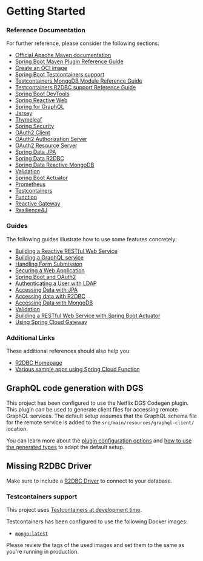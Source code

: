 # Getting Started

### Reference Documentation
For further reference, please consider the following sections:

* [Official Apache Maven documentation](https://maven.apache.org/guides/index.html)
* [Spring Boot Maven Plugin Reference Guide](https://docs.spring.io/spring-boot/docs/3.2.0/maven-plugin/reference/html/)
* [Create an OCI image](https://docs.spring.io/spring-boot/docs/3.2.0/maven-plugin/reference/html/#build-image)
* [Spring Boot Testcontainers support](https://docs.spring.io/spring-boot/docs/3.2.0/reference/html/features.html#features.testing.testcontainers)
* [Testcontainers MongoDB Module Reference Guide](https://java.testcontainers.org/modules/databases/mongodb/)
* [Testcontainers R2DBC support Reference Guide](https://java.testcontainers.org/modules/databases/r2dbc/)
* [Spring Boot DevTools](https://docs.spring.io/spring-boot/docs/3.2.0/reference/htmlsingle/index.html#using.devtools)
* [Spring Reactive Web](https://docs.spring.io/spring-boot/docs/3.2.0/reference/htmlsingle/index.html#web.reactive)
* [Spring for GraphQL](https://docs.spring.io/spring-boot/docs/3.2.0/reference/htmlsingle/index.html#web.graphql)
* [Jersey](https://docs.spring.io/spring-boot/docs/3.2.0/reference/htmlsingle/index.html#web.servlet.jersey)
* [Thymeleaf](https://docs.spring.io/spring-boot/docs/3.2.0/reference/htmlsingle/index.html#web.servlet.spring-mvc.template-engines)
* [Spring Security](https://docs.spring.io/spring-boot/docs/3.2.0/reference/htmlsingle/index.html#web.security)
* [OAuth2 Client](https://docs.spring.io/spring-boot/docs/3.2.0/reference/htmlsingle/index.html#web.security.oauth2.client)
* [OAuth2 Authorization Server](https://docs.spring.io/spring-boot/docs/3.2.0/reference/htmlsingle/index.html#web.security.oauth2.authorization-server)
* [OAuth2 Resource Server](https://docs.spring.io/spring-boot/docs/3.2.0/reference/htmlsingle/index.html#web.security.oauth2.server)
* [Spring Data JPA](https://docs.spring.io/spring-boot/docs/3.2.0/reference/htmlsingle/index.html#data.sql.jpa-and-spring-data)
* [Spring Data R2DBC](https://docs.spring.io/spring-boot/docs/3.2.0/reference/htmlsingle/index.html#data.sql.r2dbc)
* [Spring Data Reactive MongoDB](https://docs.spring.io/spring-boot/docs/3.2.0/reference/htmlsingle/index.html#data.nosql.mongodb)
* [Validation](https://docs.spring.io/spring-boot/docs/3.2.0/reference/htmlsingle/index.html#io.validation)
* [Spring Boot Actuator](https://docs.spring.io/spring-boot/docs/3.2.0/reference/htmlsingle/index.html#actuator)
* [Prometheus](https://docs.spring.io/spring-boot/docs/3.2.0/reference/htmlsingle/index.html#actuator.metrics.export.prometheus)
* [Testcontainers](https://java.testcontainers.org/)
* [Function](https://docs.spring.io/spring-cloud-function/docs/current/reference/html/spring-cloud-function.html)
* [Reactive Gateway](https://docs.spring.io/spring-cloud-gateway/docs/current/reference/html/)
* [Resilience4J](https://docs.spring.io/spring-cloud-circuitbreaker/docs/current/reference/html/#configuring-resilience4j-circuit-breakers)

### Guides
The following guides illustrate how to use some features concretely:

* [Building a Reactive RESTful Web Service](https://spring.io/guides/gs/reactive-rest-service/)
* [Building a GraphQL service](https://spring.io/guides/gs/graphql-server/)
* [Handling Form Submission](https://spring.io/guides/gs/handling-form-submission/)
* [Securing a Web Application](https://spring.io/guides/gs/securing-web/)
* [Spring Boot and OAuth2](https://spring.io/guides/tutorials/spring-boot-oauth2/)
* [Authenticating a User with LDAP](https://spring.io/guides/gs/authenticating-ldap/)
* [Accessing Data with JPA](https://spring.io/guides/gs/accessing-data-jpa/)
* [Accessing data with R2DBC](https://spring.io/guides/gs/accessing-data-r2dbc/)
* [Accessing Data with MongoDB](https://spring.io/guides/gs/accessing-data-mongodb/)
* [Validation](https://spring.io/guides/gs/validating-form-input/)
* [Building a RESTful Web Service with Spring Boot Actuator](https://spring.io/guides/gs/actuator-service/)
* [Using Spring Cloud Gateway](https://github.com/spring-cloud-samples/spring-cloud-gateway-sample)

### Additional Links
These additional references should also help you:

* [R2DBC Homepage](https://r2dbc.io)
* [Various sample apps using Spring Cloud Function](https://github.com/spring-cloud/spring-cloud-function/tree/main/spring-cloud-function-samples)

## GraphQL code generation with DGS

This project has been configured to use the Netflix DGS Codegen plugin.
This plugin can be used to generate client files for accessing remote GraphQL services.
The default setup assumes that the GraphQL schema file for the remote service is added to the `src/main/resources/graphql-client/` location.

You can learn more about the [plugin configuration options](https://github.com/deweyjose/graphqlcodegen) and
[how to use the generated types](https://netflix.github.io/dgs/generating-code-from-schema/) to adapt the default setup.


## Missing R2DBC Driver

Make sure to include a [R2DBC Driver](https://r2dbc.io/drivers/) to connect to your database.
### Testcontainers support

This project uses [Testcontainers at development time](https://docs.spring.io/spring-boot/docs/3.2.0/reference/html/features.html#features.testing.testcontainers.at-development-time).

Testcontainers has been configured to use the following Docker images:

* [`mongo:latest`](https://hub.docker.com/_/mongo)

Please review the tags of the used images and set them to the same as you're running in production.

